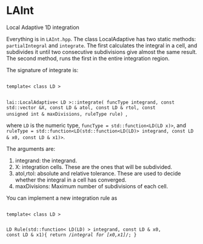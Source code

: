 # LAInt
Local Adaptive 1D integration

Everything is in ```LAInt.hpp```. The class LocalAdaptive has two static methods: `partialIntegral` and `integrate`. The first calculates 
the integral in a cell, and subdivides it until two consecutive subdivisions give almost the same result. The second method, runs
the first in the entire integration region.


The signature of integrate is:

<code>
template< class LD > 

lai::LocalAdaptive< LD >::integrate(
                        funcType integrand, const std::vector<LD> &X, 
                        const LD & atol, const LD & rtol, const unsigned int & maxDivisions, 
                        ruleType rule)
</code>,

where `LD` is the numeric type,  `funcType = std::function<LD(LD x)>`, and `ruleType = std::function<LD(std::function<LD(LD)> integrand, const LD & x0, const LD & x1)>`. 

The arguments are:

1. integrand: the integrand.
1. X: integration cells. These are the ones that will be subdivided. 
1. atol,rtol:  absolute and relative tolerance. These are used to decide whether the integral in a cell has converged. 
1. maxDivisions: Maximum number of subdivisions of each cell. 

You can implement a new integration rule as 

<code>
template< class LD >

LD Rule(std::function< LD(LD) > integrand, const LD & x0, const LD & x1){
		return /*integral for [x0,x1]*/;
}

</code>